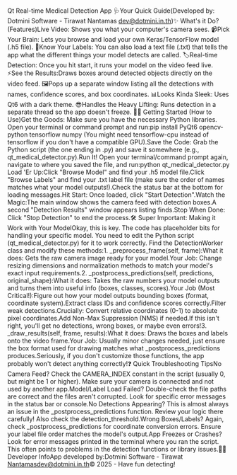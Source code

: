 Qt Real-time Medical Detection App 🩺Your Quick Guide(Developed by: Dotmini Software - Tirawat Nantamas dev@dotmini.in.th)✨ What's it Do? (Features)Live Video: Shows you what your computer's camera sees. 📹Pick Your Brain: Lets you browse and load your own Keras/TensorFlow model (.h5 file). 🧠Know Your Labels: You can also load a text file (.txt) that tells the app what the different things your model detects are called. 🏷️Real-time Detection: Once you hit start, it runs your model on the video feed live. ⚡See the Results:Draws boxes around detected objects directly on the video feed. 🖼️Pops up a separate window listing all the detections with names, confidence scores, and box coordinates. 📊Looks Kinda Sleek: Uses Qt6 with a dark theme. 😎Handles the Heavy Lifting: Runs detection in a separate thread so the app doesn't freeze. 💪🚀 Getting Started (How to Use)Get the Goods: Make sure you have the necessary Python libraries. Open your terminal or command prompt and run:pip install PyQt6 opencv-python tensorflow numpy
(You might need tensorflow-cpu instead of tensorflow if you don't have a compatible GPU).Save the Code: Grab the Python script (the one ending in .py) and save it somewhere (e.g., qt_medical_detector.py).Run It! Open your terminal/command prompt again, navigate to where you saved the file, and run:python qt_medical_detector.py
Load 'Er Up:Click "Browse Model" and find your .h5 model file.Click "Browse Labels" and find your .txt label file (make sure the order of names matches what your model outputs!).Check the status bar at the bottom for loading messages.Hit Start: Once loaded, click "Start Detection".Watch the Magic:The main window shows the camera feed with detection boxes.A second "Detection Results" window appears listing finds.Stop When Done: Click "Stop Detection" to end the process.🛠️ Super Important: Making it Work with Your ModelOkay, this is key. The code has placeholder bits for handling your specific model. You need to edit the Python script (qt_medical_detector.py) for it to work correctly. Find the DetectionWorker class and modify these methods:1. _preprocess_frame(self, frame):What it does: Gets the raw camera image ready for your model.Your Job: Change resizing dimensions and normalization methods to match your model's exact input requirements.2. _postprocess_predictions(self, predictions, original_shape):What it does: Takes the raw numbers your model outputs and turns them into useful info (boxes, classes, scores).Your Job (Most Critical!):Figure out how your model outputs bounding boxes (format, coordinate system).Extract class IDs and confidence scores correctly.Filter weak detections.Crucially: Convert relative coordinates (0-1) to absolute pixel coordinates.Add Non-Max Suppression (NMS) if needed.If this isn't right, you'll get no detections, wrong boxes, or maybe even errors!3. _draw_results(self, frame, results):What it does: Draws the boxes and labels onto the video frame.Your Job: Usually minor changes needed, just ensure the box format used for drawing matches what _postprocess_predictions produces.Seriously, if you don't customize those functions, the app probably won't detect anything correctly!❓ Quick Troubleshooting TipsNo Camera Feed? Check the CAMERA_INDEX constant in the script (usually 0, but might be 1 or higher). Make sure your camera is connected and not used by another app.Model/Label Load Failed? Double-check the file paths are correct and the files aren't corrupted. Look for specific error messages in the status bar or console.No Detections Appearing? This is almost always an issue in the _postprocess_predictions function. Review your logic there carefully! Also check the detection_threshold.Wrong Boxes/Labels? Again, check _postprocess_predictions for coordinate conversion errors. Ensure your label file order matches the model's output.App Freezes or Crashes? Look for error messages printed in the terminal where you ran the script. This often points to problems in the detection functions or library issues.🧑‍💻 Developer InfoApp developed by:Dotmini Software - Tirawat Nantamasdev@dotmini.in.th© 2025 - Have fun detecting!
